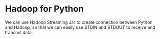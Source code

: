 # Hadoop for Python

We can use Hadoop Streaming Jar to create connection between Python and Hadoop, 
so that we can easily use STDIN and STDOUT to receive and transmit data.
